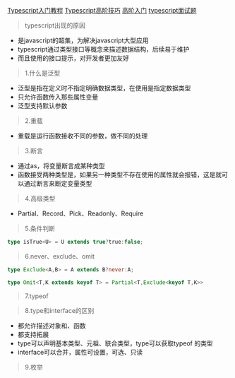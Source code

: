 
[Typescript入门教程](https://ts.xcatliu.com/basics/type-of-object-interfaces)
[Typescript高阶技巧](https://segmentfault.com/a/1190000019449565?utm_source=tag-newest)
[高阶入门](https://juejin.im/post/5ea40427518825736f6434ef)
[typescript面试题](https://segmentfault.com/a/1190000010969537)

> typescript出现的原因

* 是javascript的超集，为解决javascript大型应用
* typescript通过类型接口等概念来描述数据结构，后续易于维护
* 而且使用的接口提示，对开发者更加友好

> 1.什么是泛型

* 泛型是指在定义时不指定明确数据类型，在使用是指定数据类型
* 只允许函数传入那些属性变量
* 泛型支持默认参数

> 2.重载

* 重载是运行函数接收不同的参数，做不同的处理


> 3.断言

* 通过as，将变量断言成某种类型
* 函数接受两种类型是，如果另一种类型不存在使用的属性就会报错，这是就可以通过断言来断定变量类型


> 4.高级类型

* Partial、Record、Pick、Readonly、Require

> 5.条件判断

```ts
type isTrue<U> = U extends true?true:false;
```

> 6.never、exclude、omit

```ts
type Exclude<A,B> = A extends B?never:A;

type Omit<T,K extends keyof T> = Partial<T,Exclude<keyof T,K>>
```

> 7.typeof

> 8.type和interface的区别

* 都允许描述对象和、函数
* 都支持拓展
* type可以声明基本类型、元祖、联合类型，type可以获取typeof 的类型
* interface可以合并，属性可设置，可选、只读

> 9.枚举
